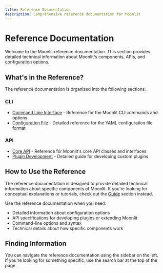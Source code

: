 ```yaml
---
title: Reference Documentation
description: Comprehensive reference documentation for Moonlit
---
```


# Reference Documentation

Welcome to the Moonlit reference documentation. This section provides detailed technical information about Moonlit's components, APIs, and configuration options.

## What's in the Reference?

The reference documentation is organized into the following sections:

### CLI

- [Command Line Interface](./cli.md) - Reference for the Moonlit CLI commands and options
- [Configuration File](./config-file.md) - Detailed reference for the YAML configuration file format

### API

- [Core API](./core-api.md) - Reference for Moonlit's core API classes and interfaces
- [Plugin Development](./plugin-development.md) - Detailed guide for developing custom plugins

## How to Use the Reference

The reference documentation is designed to provide detailed technical information about specific components of Moonlit. If you're looking for conceptual explanations or tutorials, check out the [Guide](../guide/) section instead.

Use the reference documentation when you need:

- Detailed information about configuration options
- API specifications for developing plugins or extending Moonlit
- Command-line options and syntax
- Technical details about how specific components work

## Finding Information

You can navigate the reference documentation using the sidebar on the left. If you're looking for something specific, use the search bar at the top of the page.
